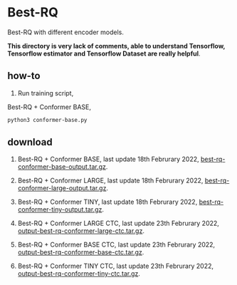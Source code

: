# Best-RQ

Best-RQ with different encoder models.

**This directory is very lack of comments, able to understand Tensorflow, Tensorflow estimator and Tensorflow Dataset are really helpful**.

## how-to

1. Run training script, 

Best-RQ + Conformer BASE,

```bash
python3 conformer-base.py
```

## download

1. Best-RQ + Conformer BASE, last update 18th Februrary 2022, [best-rq-conformer-base-output.tar.gz](https://f000.backblazeb2.com/file/malaya-speech-model/pretrained/hubert-conformer-base-output.tar.gz).

2. Best-RQ + Conformer LARGE, last update 18th Februrary 2022, [best-rq-conformer-large-output.tar.gz](https://f000.backblazeb2.com/file/malaya-speech-model/pretrained/hubert-conformer-large-output.tar.gz).

3. Best-RQ + Conformer TINY, last update 18th Februrary 2022, [best-rq-conformer-tiny-output.tar.gz](https://f000.backblazeb2.com/file/malaya-speech-model/pretrained/hubert-conformer-tiny-output.tar.gz).

4. Best-RQ + Conformer LARGE CTC, last update 23th Februrary 2022, [output-best-rq-conformer-large-ctc.tar.gz](https://f000.backblazeb2.com/file/malaya-speech-model/pretrained/output-best-rq-conformer-large-ctc.tar.gz).

5. Best-RQ + Conformer BASE CTC, last update 23th Februrary 2022, [output-best-rq-conformer-base-ctc.tar.gz](https://f000.backblazeb2.com/file/malaya-speech-model/pretrained/output-best-rq-conformer-base-ctc.tar.gz).

6. Best-RQ + Conformer TINY CTC, last update 23th Februrary 2022, [output-best-rq-conformer-tiny-ctc.tar.gz](https://f000.backblazeb2.com/file/malaya-speech-model/pretrained/output-best-rq-conformer-tiny-ctc.tar.gz).